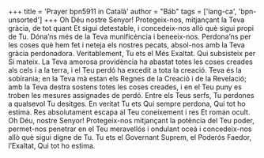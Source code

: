 +++
title = 'Prayer bpn5911 in Català'
author = "Báb"
tags = ['lang-ca', 'bpn-unsorted']
+++
Oh Déu nostre Senyor! Protegeix-nos, mitjançant la Teva gràcia, de tot quant Et sigui detestable, i concedeix-nos allò què sigui propi de Tu. Dóna’ns més de la Teva munificència i beneeix-nos. Perdona’ns per les coses què hem fet i neteja els nostres pecats, absol-nos amb la Teva gràcia perdonadora. Veritablement, Tu ets el Més Exaltat. Qui subsisteix per Si mateix.
La Teva amorosa providència ha abastat totes les coses creades als cels i a la terra, i el Teu perdó ha excedit a tota la creació. Teva és la sobirania; en la Teva mà estan els Regnes de la Creació i de la Revelació; amb la Teva destra sostens totes les coses creades, i en el Teu puny es troben les mesures assignades de perdó. Entre els Teus serfs, Tu perdones a qualsevol Tu desitges. En veritat Tu ets Qui sempre perdona, Qui tot ho estima. Res absolutament escapa al Teu coneixement i res Et roman ocult.
Oh Déu, nostre Senyor! Protegeix-nos mitjançant la potència del Teu poder, permet-nos penetrar en el Teu meravellós i ondulant oceà i concedeix-nos allò què sigui digne de Tu.
Tu ets el Governant Suprem, el Poderós Faedor, l’Exaltat, Qui tot ho estima.
